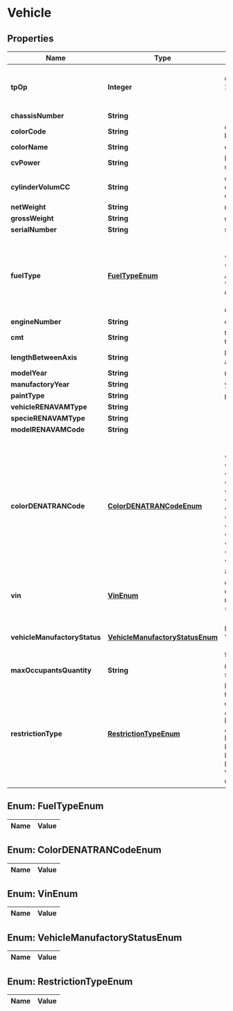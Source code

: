 
# Vehicle

## Properties
Name | Type | Description | Notes
------------ | ------------- | ------------- | -------------
**tpOp** | **Integer** | - 1 # Sales by car dealership - 2 # Direct billing - 3 # Direct sales - 0 # Other  | 
**chassisNumber** | **String** |  | 
**colorCode** | **String** | color code used by factory | 
**colorName** | **String** | color name | 
**cvPower** | **String** | Power using CV unid | 
**cylinderVolumCC** | **String** | engine size in cubic centimeters | 
**netWeight** | **String** | net weight | 
**grossWeight** | **String** | gross weight | 
**serialNumber** | **String** | serie | 
**fuelType** | [**FuelTypeEnum**](#FuelTypeEnum) | - &#39;01&#39; # Alcohol - &#39;02&#39; # Gas - &#39;03&#39; # Diesel - &#39;16&#39; # Alcohol/Gas - &#39;17&#39; # Gas/Alcohol/GNV - &#39;18&#39; # Gas/Electric  | 
**engineNumber** | **String** | engine number | 
**cmt** | **String** | traction capacity, tonne | 
**lengthBetweenAxis** | **String** | length between axis | 
**modelYear** | **String** | model year | 
**manufactoryYear** | **String** | year of factory | 
**paintType** | **String** | paynt type | 
**vehicleRENAVAMType** | **String** |  | 
**specieRENAVAMType** | **String** |  | 
**modelRENAVAMCode** | **String** |  | 
**colorDENATRANCode** | [**ColorDENATRANCodeEnum**](#ColorDENATRANCodeEnum) | - &#39;01&#39; # YELLOW - &#39;02&#39; # BLUE - &#39;03&#39; # BEIGE - &#39;04&#39; # WHITE - &#39;05&#39; # GRAY - &#39;06&#39; # GOLDEN - &#39;07&#39; # GRENA - &#39;08&#39; # ORANGE - &#39;09&#39; # BROWN - &#39;10&#39; # SILVER - &#39;11&#39; # BLACK - &#39;12&#39; # PINK - &#39;13&#39; # PURPLE - &#39;14&#39; # GREEN - &#39;15&#39; # RED - &#39;16&#39; # FANTASY  | 
**vin** | [**VinEnum**](#VinEnum) | chassis condition original or modified (remarcado) | 
**vehicleManufactoryStatus** | [**VehicleManufactoryStatusEnum**](#VehicleManufactoryStatusEnum) | - &#39;1&#39; # Finished(Done) - &#39;2&#39; # Not finished - &#39;3&#39; # Semi-finished  | 
**maxOccupantsQuantity** | **String** | max number of sit occupants | 
**restrictionType** | [**RestrictionTypeEnum**](#RestrictionTypeEnum) | Lien/restriction type - &#39;0&#39; # No one; - &#39;1&#39; # Alienação Fiduciária; - &#39;2&#39; # Arrendamento Mercantil; - &#39;3&#39; # Reserva de Domínio; - &#39;4&#39; # Penhor de Veículos; - &#39;9&#39; # Other.  | 


<a name="FuelTypeEnum"></a>
## Enum: FuelTypeEnum
Name | Value
---- | -----


<a name="ColorDENATRANCodeEnum"></a>
## Enum: ColorDENATRANCodeEnum
Name | Value
---- | -----


<a name="VinEnum"></a>
## Enum: VinEnum
Name | Value
---- | -----


<a name="VehicleManufactoryStatusEnum"></a>
## Enum: VehicleManufactoryStatusEnum
Name | Value
---- | -----


<a name="RestrictionTypeEnum"></a>
## Enum: RestrictionTypeEnum
Name | Value
---- | -----



